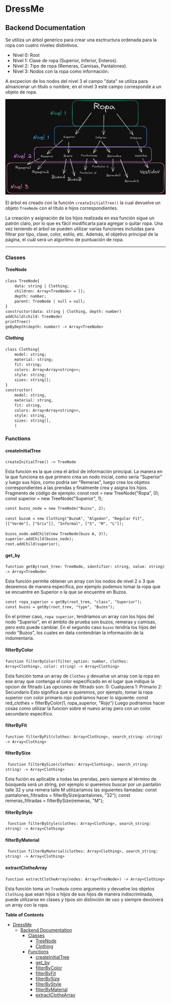 # DressMe
## Backend Documentation
Se utiliza un árbol genérico para crear una esctructura ordenada para la ropa con cuatro niveles distintivos.
 - Nivel 0: Root
 - Nivel 1: Clase de ropa (Superior, Inferior, Enteros).
 - Nivel 2: Tipo de ropa (Remeras, Camisas, Pantalones).
 - Nivel 3: Nodos con la ropa como información.

A excpecion de los nodos del nivel 3 el campo "data" se utiliza para almancenar un título o nombre, en el nivel 3 este campo corresponde a un objeto de ropa.

![Imagen Estructura de Árbol](https://github.com/Bloody-Ari/DressMe/blob/back_dev/docs/images/Untitled-2024-09-17-1129.png?raw=true)

El árbol es creado con la función `createInitialTree()` la cual devuelve un objeto `TreeNode` con el título e hijos correspondientes. 

La creación y asignación de los hijos realizada en esa función sigue un patrón claro, por lo que es fácil modificarla para agregar o quitar ropa.
Una vez teniendo el árbol se pueden utilizar varias funciones incluídas para filtrar por tipo, clase, color, estilo, etc. Además, el objetivo principal de la página, el cuál será un algoritmo de puntuación de ropa.

------------
### Classes
#### TreeNode
    class TreeNode{
    	data: string | Clothing;
    	children: Array<TreeNode> = [];
    	depth: number;
    	parent: TreeNode | null = null;
    }
	constructor(data: string | Clothing, depth: number)
	addChild(child: TreeNode)
	printTree()
	geByDepth(depth: number) -> Array<TreeNode>
#### Clothing
    class Clothing{
    	model: string;
    	material: string;
    	fit: string;
    	colors: Array<Array<string>>;
    	style: string;
    	sizes: string[];
    }
	constructor(
		model: string, 
		material: string,
		fit: string,
		colors: Array<Array<string>>,
		style: string,
		sizes: string[],
		)
### Functions
#### createInitialTree
    createInitialTree() -> TreeNode

Esta función es la que crea el árbol de información principal. La manera en la que funciona es que primero crea un nodo inicial, como sería "Superior" y luego sus hijos, como podría ser "Remeras", luego crea los objetos correspondientes a las prendas y finalmente crea y asigna los hijos. 
Fragmento de código de ejemplo:
    const root  = new TreeNode("Ropa", 0);
    const superior = new TreeNode("Superior", 1);
    
    const buzos_node = new TreeNode("Buzos", 2);
    
    const buzoA = new Clothing("BuzoA", "Algodon", "Regular Fit", [["Verde"], ["Gris"]], "Informal", ["S", "M", "L"]);
    
    buzos_node.addChild(new TreeNode(buzo A, 3));
    superior.addChild(buzos_node);
    root.addChild(superior);

#### get_by
    function getBy(root_tree: TreeNode, identifier: string, value: string) -> Array<TreeNode>
Esta función permite obtener un array con los nodos de nivel 2 o 3 que deseemos de manera específica, por ejemplo podemos tomar la ropa que se encuentre en Superior o la que se encuentre en Buzos.

    const ropa_superior = getBy(root_tree, "class", "Superior");
    const buzos = getBy(root_tree, "type", "Buzos");

En el primer caso, `ropa superior`, tendríamos un array con los hijos del nodo "Superior", en el ámbito de prueba son buzos, remeras y camisas, pero esto puede cambiar. En el segundo caso `buzos` tendría los hijos del nodo "Buzos", los cuales en data contendrían la información de la indumentaria.

#### filterByColor
    function filterByColor(filter_option: number, clothes: Array<Clothing>, color: string) -> Array<Clothing>
Esta función toma un array de `Clothes` y devuelve un array con la ropa en ese array que contenga el color especificado en el lugar que indique la opcion de filtrado
Las opciones de filtrado son:
0: Cualquiera
1: Primario
2: Secundario
Esto significa que si queremos, por ejemplo, tomar la ropa superior con color primario rojo podriamos hacer lo siguiente:
    const red_clothes = filterByColor(1, ropa_superior, "Rojo")
Luego podriamos hacer cosas como utilizar la funcion sobre el nuevo array pero con un color secundario especifico.
#### filterByFit
    function filterByFit(clothes: Array<Clothing>, search_string: string) -> Array<Clothing>
#### filterBySize
     function filterBySize(clothes: Array<Clothing>, search_string: string) -> Array<Clothing>
Esta fución es aplicable a todas las prendas, pero siempre el término de búsqueda será un string, por ejemplo si queremos buscar por un pantalón talle 32 y una remera talle M utilizaríamos las siguientes llamadas:
    const pantalones_filtrados = filterBySize(pantalones, "32");
    const remeras_filtradas = filterBySize(remeras, "M");
#### filterByStyle
     function filterByStyle(clothes: Array<Clothing>, search_string: string) -> Array<Clothing>
#### filterByMaterial
     function filterByMaterial(clothes: Array<Clothing>, search_string: string) -> Array<Clothing>
#### extractClotheArray
    function extractClotheArray(nodes: Array<TreeNode>) -> Array<Clothing>
Esta función toma un `TreeNode` como argumento y devuelve los objetos `Clothing` que sean hijos o hijos de sus hijos de manera indiscriminada, puede utilizarse en clases y tipos sin distinción de uso y siempre devolverá un array con la ropa.

**Table of Contents**

- [DressMe](#dressme)
  * [Backend Documentation](#backend-documentation)
    + [Classes](#classes)
      - [TreeNode](#treenode)
      - [Clothing](#clothing)
    + [Functions](#functions)
      - [createInitialTree](#createinitialtree)
      - [get_by](#get-by)
      - [filterByColor](#filterbycolor)
      - [filterByFit](#filterbyfit)
      - [filterBySize](#filterbysize)
      - [filterByStyle](#filterbystyle)
      - [filterByMaterial](#filterbymaterial)
      - [extractClotheArray](#extractclothearray)

